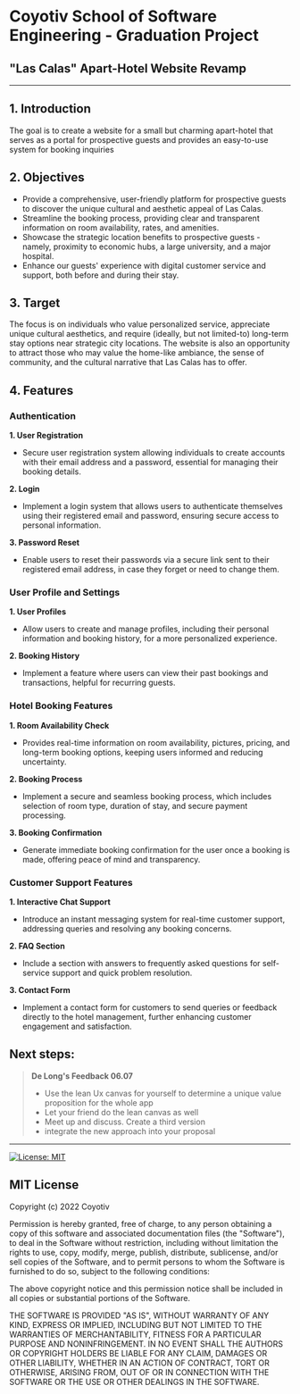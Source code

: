 # Coyotiv School of Software Engineering - Graduation Project

## "Las Calas" Apart-Hotel Website Revamp

---

## 1. Introduction

The goal is to create a website for a small but charming apart-hotel that serves as a portal for prospective guests and provides an easy-to-use system for booking inquiries

## 2. Objectives

- Provide a comprehensive, user-friendly platform for prospective guests to discover the unique cultural and aesthetic appeal of Las Calas.
- Streamline the booking process, providing clear and transparent information on room availability, rates, and amenities.
- Showcase the strategic location benefits to prospective guests - namely, proximity to economic hubs, a large university, and a major hospital.
- Enhance our guests' experience with digital customer service and support, both before and during their stay.

## 3. Target

The focus is on individuals who value personalized service, appreciate unique cultural aesthetics, and require (ideally, but not limited-to) long-term stay options near strategic city locations. The website is also an opportunity to attract those who may value the home-like ambiance, the sense of community, and the cultural narrative that Las Calas has to offer.

## 4. Features

### Authentication

**1. User Registration**

- Secure user registration system allowing individuals to create accounts with their email address and a password, essential for managing their booking details.

**2. Login**

- Implement a login system that allows users to authenticate themselves using their registered email and password, ensuring secure access to personal information.

**3. Password Reset**

- Enable users to reset their passwords via a secure link sent to their registered email address, in case they forget or need to change them.

### User Profile and Settings

**1. User Profiles**

- Allow users to create and manage profiles, including their personal information and booking history, for a more personalized experience.

**2. Booking History**

- Implement a feature where users can view their past bookings and transactions, helpful for recurring guests.

### Hotel Booking Features

**1. Room Availability Check**

- Provides real-time information on room availability, pictures, pricing, and long-term booking options, keeping users informed and reducing uncertainty.

**2. Booking Process**

- Implement a secure and seamless booking process, which includes selection of room type, duration of stay, and secure payment processing.

**3. Booking Confirmation**

- Generate immediate booking confirmation for the user once a booking is made, offering peace of mind and transparency.

### Customer Support Features

**1. Interactive Chat Support**

- Introduce an instant messaging system for real-time customer support, addressing queries and resolving any booking concerns.

**2. FAQ Section**

- Include a section with answers to frequently asked questions for self-service support and quick problem resolution.

**3. Contact Form**

- Implement a contact form for customers to send queries or feedback directly to the hotel management, further enhancing customer engagement and satisfaction.

## Next steps:

> **De Long's Feedback 06.07**
>
> - Use the lean Ux canvas for yourself to determine a unique value proposition for the whole app
> - Let your friend do the lean canvas as well
> - Meet up and discuss. Create a third version
> - integrate the new approach into your proposal

---

[![License: MIT](https://img.shields.io/badge/License-MIT-yellow.svg)](https://opensource.org/licenses/MIT)

## MIT License

Copyright (c) 2022 Coyotiv

Permission is hereby granted, free of charge, to any person obtaining a copy
of this software and associated documentation files (the "Software"), to deal
in the Software without restriction, including without limitation the rights
to use, copy, modify, merge, publish, distribute, sublicense, and/or sell
copies of the Software, and to permit persons to whom the Software is
furnished to do so, subject to the following conditions:

The above copyright notice and this permission notice shall be included in all
copies or substantial portions of the Software.

THE SOFTWARE IS PROVIDED "AS IS", WITHOUT WARRANTY OF ANY KIND, EXPRESS OR
IMPLIED, INCLUDING BUT NOT LIMITED TO THE WARRANTIES OF MERCHANTABILITY,
FITNESS FOR A PARTICULAR PURPOSE AND NONINFRINGEMENT. IN NO EVENT SHALL THE
AUTHORS OR COPYRIGHT HOLDERS BE LIABLE FOR ANY CLAIM, DAMAGES OR OTHER
LIABILITY, WHETHER IN AN ACTION OF CONTRACT, TORT OR OTHERWISE, ARISING FROM,
OUT OF OR IN CONNECTION WITH THE SOFTWARE OR THE USE OR OTHER DEALINGS IN THE
SOFTWARE.
